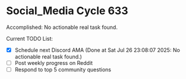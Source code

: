 # Social_Media Cycle 633

Accomplished: No actionable real task found.

Current TODO List:

- [x] Schedule next Discord AMA  (Done at Sat Jul 26 23:08:07 2025: No actionable real task found.)
- [ ] Post weekly progress on Reddit
- [ ] Respond to top 5 community questions